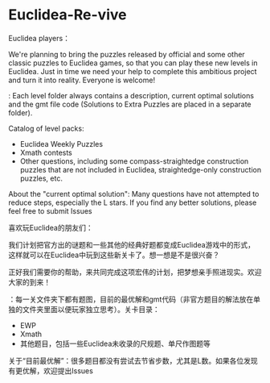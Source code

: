 # Euclidea-Re-vive

Euclidea players： 

We're planning to bring the puzzles released by official and some other classic puzzles to Euclidea games, so that you can play these new levels in Euclidea. Just in time we need your help to complete this ambitious project and turn it into reality. Everyone is welcome! 

: Each level folder always contains a description, current optimal solutions and the gmt file code (Solutions to Extra Puzzles are placed in a separate folder). 

Catalog of level packs:
- Euclidea Weekly Puzzles
- Xmath contests
- Other questions, including some compass-straightedge construction puzzles that are not included in Euclidea, straightedge-only construction puzzles, etc. 

About the "current optimal solution": Many questions have not attempted to reduce steps, especially the L stars. If you find any better solutions, please feel free to submit Issues


喜欢玩Euclidea的朋友们：

我们计划把官方出的谜题和一些其他的经典好题都变成Euclidea游戏中的形式，这样就可以在Euclidea中玩到这些新关卡了。想一想是不是很兴奋？

正好我们需要你的帮助，来共同完成这项宏伟的计划，把梦想亲手照进现实。欢迎大家的到来！

：每一关文件夹下都有题图，目前的最优解和gmt代码（非官方题目的解法放在单独的文件夹里面以便玩家独立思考）。关卡目录：
- EWP
- Xmath
- 其他题目，包括一些Euclidea未收录的尺规题、单尺作图题等

关于“目前最优解”：很多题目都没有尝试去节省步数，尤其是L数。如果各位发现有更优解，欢迎提出Issues


